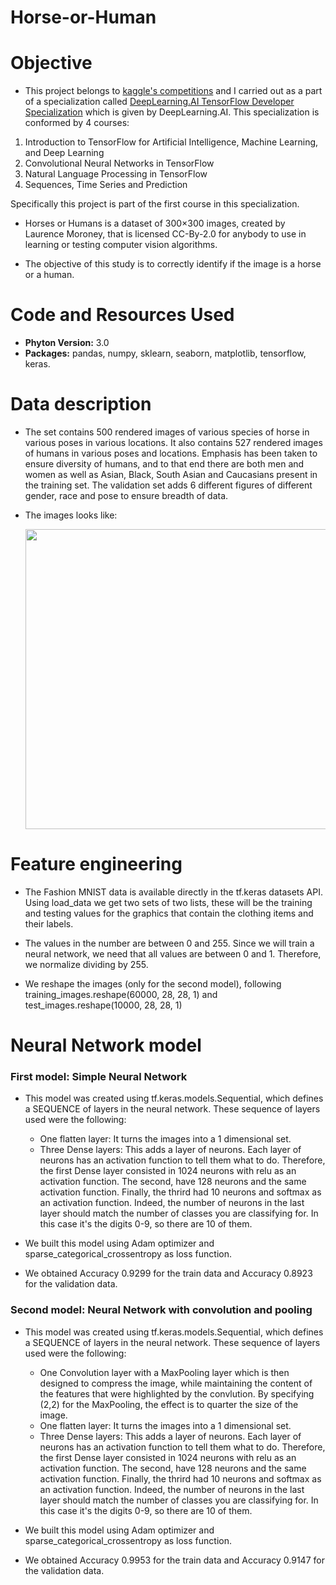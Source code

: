 # Horse-or-Human

# Objective

- This project belongs to [kaggle's competitions](https://www.kaggle.com/sanikamal/horses-or-humans-dataset) and I carried out as a part of a specialization called [DeepLearning.AI TensorFlow Developer Specialization](https://www.coursera.org/account/accomplishments/specialization/certificate/L6R6AFWVXHZT) which is given by DeepLearning.AI. This specialization is conformed by 4 courses: 
1. Introduction to TensorFlow for Artificial Intelligence, Machine Learning, and Deep Learning 
2. Convolutional Neural Networks in TensorFlow 
3. Natural Language Processing in TensorFlow 
4. Sequences, Time Series and Prediction

  Specifically this project is part of the first course in this specialization. 

- Horses or Humans is a dataset of 300×300 images, created by Laurence Moroney, that is licensed CC-By-2.0 for anybody to use in learning or testing computer vision algorithms.

- The objective of this study is to correctly identify if the image is a horse or a human.

# Code and Resources Used

- **Phyton Version:** 3.0
- **Packages:** pandas, numpy, sklearn, seaborn, matplotlib, tensorflow, keras.

# Data description  

- The set contains 500 rendered images of various species of horse in various poses in various locations. It also contains 527 rendered images of humans in various poses and locations. Emphasis has been taken to ensure diversity of humans, and to that end there are both men and women as well as Asian, Black, South Asian and Caucasians present in the training set. The validation set adds 6 different figures of different gender, race and pose to ensure breadth of data.

- The images looks like:
  <p align="center">
   <img src="https://github.com/lilosa88/Horse-or-Human/blob/main/Images/Captura%20de%20Pantalla%202021-05-18%20a%20la(s)%2017.17.26.png" width="520" height="480">
  </p> 
  
# Feature engineering

- The Fashion MNIST data is available directly in the tf.keras datasets API. Using load_data we get two sets of two lists, these will be the training and testing values for the graphics that contain the clothing items and their labels.
 
- The values in the number are between 0 and 255. Since we will train a neural network, we need that all values are between 0 and 1. Therefore, we normalize dividing by 255.

- We reshape the images (only for the second model), following training_images.reshape(60000, 28, 28, 1) and test_images.reshape(10000, 28, 28, 1)


# Neural Network model

### First model: Simple Neural Network

- This model was created using tf.keras.models.Sequential, which defines a SEQUENCE of layers in the neural network. These sequence of layers used were the following:
  - One flatten layer: It turns the images into a 1 dimensional set.
  - Three Dense layers: This adds a layer of neurons. Each layer of neurons has an activation function to tell them what to do. Therefore, the first Dense layer         consisted in 1024 neurons with relu as an activation function. The second, have 128 neurons and the same activation function. Finally, the thrird had 10 neurons     and softmax as an activation function. Indeed, the number of neurons in the last layer should match the number of classes you are classifying for. In this case     it's the digits 0-9, so there are 10 of them.

- We built this model using Adam optimizer and sparse_categorical_crossentropy as loss function.

- We obtained Accuracy 0.9299 for the train data and Accuracy 0.8923 for the validation data.

### Second model: Neural Network with convolution and pooling

- This model was created using tf.keras.models.Sequential, which defines a SEQUENCE of layers in the neural network. These sequence of layers used were the following:
  - One Convolution layer with a MaxPooling layer which is then designed to compress the image, while maintaining the content of the features that were                 highlighted by the convlution. By specifying (2,2) for the MaxPooling, the effect is to quarter the size of the image.
  - One flatten layer: It turns the images into a 1 dimensional set.
  - Three Dense layers: This adds a layer of neurons. Each layer of neurons has an activation function to tell them what to do. Therefore, the first Dense layer         consisted in 1024 neurons with relu as an activation function. The second, have 128 neurons and the same activation function. Finally, the thrird had 10 neurons     and softmax as an activation function. Indeed, the number of neurons in the last layer should match the number of classes you are classifying for. In this case     it's the digits 0-9, so there are 10 of them.

- We built this model using Adam optimizer and sparse_categorical_crossentropy as loss function.

- We obtained Accuracy 0.9953 for the train data and Accuracy 0.9147 for the validation data.
